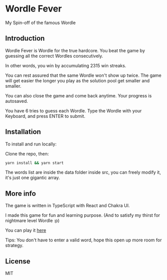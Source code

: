 # Wordle Fever

My Spin-off of the famous Wordle

## Introduction

Wordle Fever is Wordle for the true hardcore. You beat the game by guessing all the correct Wordles consecutively.

In other words, you win by accumulating 2315 win streaks.

You can rest assured that the same Wordle won't show up twice. The game will get easier the longer you play as the solution pool get smaller and smaller.

You can also close the game and come back anytime. Your progress is autosaved.

You have 6 tries to guess each Wordle. Type the Wordle with your Keyboard, and press ENTER to submit.

## Installation

To install and run locally:

Clone the repo, then:

```bash
yarn install && yarn start
```

The words list are inside the data folder inside src, you can freely modify it, it's just one gigantic array.

## More info

The game is written in TypeScript with React and Chakra UI.

I made this game for fun and learning purpose. (And to satisfy my thirst for nightmare level Wordle :p)

You can play it [here](https://wordle-fever.netlify.app)

Tips: You don't have to enter a valid word, hope this open up more room for strategy.

## License

MIT
